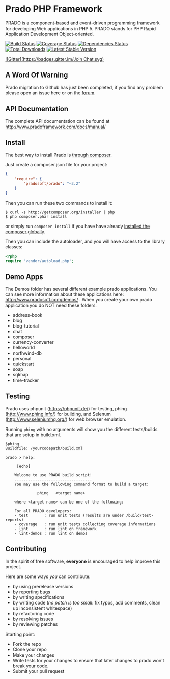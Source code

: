 # Prado PHP Framework

PRADO is a component-based and event-driven programming framework for developing Web applications in PHP 5.
PRADO stands for PHP Rapid Application Development Object-oriented.

[![Build Status](https://travis-ci.org/pradosoft/prado.png?branch=master)](https://travis-ci.org/pradosoft/prado)
[![Coverage Status](https://coveralls.io/repos/pradosoft/prado/badge.png?branch=master)](https://coveralls.io/r/pradosoft/prado?branch=master)
[![Dependencies Status](http://depending.in/pradosoft/prado.png)](http://depending.in/pradosoft/prado)
[![Total Downloads](https://poser.pugx.org/pradosoft/prado/downloads.png)](https://packagist.org/packages/pradosoft/prado)
[![Latest Stable Version](https://poser.pugx.org/pradosoft/prado/v/stable.png)](https://packagist.org/packages/pradosoft/prado)

[![Gitter](https://badges.gitter.im/Join Chat.svg)](https://gitter.im/pradosoft/prado?utm_source=badge&utm_medium=badge&utm_campaign=pr-badge&utm_content=badge)

## A Word Of Warning

Prado migration to Github has just been completed, if you find any problem please open an issue here or on the [forum](http://www.pradoframework.com/forum).

## API Documentation
The complete API documentation can be found at http://www.pradoframework.com/docs/manual/

## Install

The best way to install Prado is [through composer](http://getcomposer.org).

Just create a composer.json file for your project:

```JSON
{
    "require": {
        "pradosoft/prado": "~3.2"
    }
}
```

Then you can run these two commands to install it:

    $ curl -s http://getcomposer.org/installer | php
    $ php composer.phar install

or simply run `composer install` if you have have already [installed the composer globally](http://getcomposer.org/doc/00-intro.md#globally).

Then you can include the autoloader, and you will have access to the library classes:

```php
<?php
require 'vendor/autoload.php';
```
## Demo Apps
The Demos folder has several different example prado applications. You can see more information about these applications here: http://www.pradosoft.com/demos/ . When you create your own prado application you do NOT need these folders.

* address-book
* blog
* blog-tutorial
* chat
* composer
* currency-converter
* helloworld
* northwind-db
* personal
* quickstart
* soap
* sqlmap
* time-tracker


## Testing

Prado uses phpunit (https://phpunit.de/) for testing, phing (http://www.phing.info/) for building, and Selenum (http://www.seleniumhq.org/) for web browser emulation.

Running `phing` with no arguments will show you the different tests/builds that are setup in build.xml.

```
$phing
Buildfile: /yourcodepath/build.xml

prado > help:

     [echo]

    Welcome to use PRADO build script!
    ----------------------------------
    You may use the following command format to build a target:

              phing   <target name>

    where <target name> can be one of the following:

    For all PRADO developers:
    - test       : run unit tests (results are under /build/test-reports)
    - coverage   : run unit tests collecting coverage informations
    - lint       : run lint on framework
    - lint-demos : run lint on demos
```


## Contributing

In the spirit of free software, **everyone** is encouraged to help improve this project.

Here are some ways *you* can contribute:

* by using prerelease versions
* by reporting bugs
* by writing specifications
* by writing code (*no patch is too small*: fix typos, add comments, clean up inconsistent whitespace)
* by refactoring code
* by resolving issues
* by reviewing patches

Starting point:

* Fork the repo
* Clone your repo
* Make your changes
* Write tests for your changes to ensure that later changes to prado won't break your code.
* Submit your pull request


